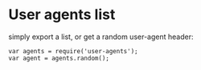 # User agents list
simply export a list, or get a random user-agent header:
  
    var agents = require('user-agents');
    var agent = agents.random();